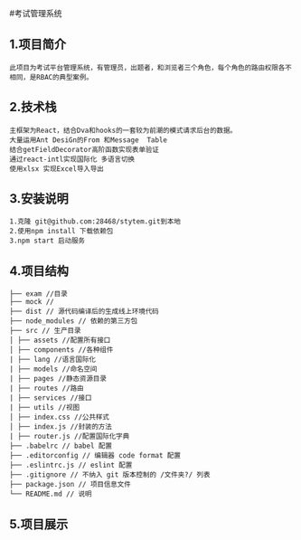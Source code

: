 
#考试管理系统
<h2>1.项目简介</h2>

````
此项目为考试平台管理系统，有管理员，出题者，和浏览者三个角色，每个角色的路由权限各不相同，是RBAC的典型案例。

````
<h2>2.技术栈</h2>

````
主框架为React，结合Dva和hooks的一套较为前潮的模式请求后台的数据。
大量运用Ant DesiGn的From 和Message  Table 
结合getFieldDecorator高阶函数实现表单验证
通过react-intl实现国际化 多语言切换
使用xlsx 实现Excel导入导出

````
<h2>3.安装说明 </h2>

````
1.克隆 git@github.com:28468/stytem.git到本地 
2.使用npm install 下载依赖包
3.npm start 启动服务
````
<h2>4.项目结构</h2>

````
├── exam //目录
├── mock // 
├── dist // 源代码编译后的生成线上环境代码
├── node_modules // 依赖的第三方包
├── src // 生产目录
│ ├── assets //配置所有接口
│ ├── components //各种组件
| ├── lang //语言国际化
| ├── models //命名空间
| ├── pages //静态资源目录
| ├── routes //路由
| ├── services //接口
| ├── utils //视图
│ ├── index.css //公共样式
│ ├── index.js //封装的方法
| ├── router.js //配置国际化字典
├── .babelrc // babel 配置
├── .editorconfig // 编辑器 code format 配置
├── .eslintrc.js // eslint 配置
├── .gitignore // 不纳入 git 版本控制的 /文件夹?/ 列表
├── package.json // 项目信息文件
└── README.md // 说明

````
<h2>5.项目展示</h2>

````


````

